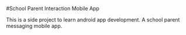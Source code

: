 #School Parent Interaction Mobile App

This is a side project to learn android app development. A school parent messaging mobile app.
